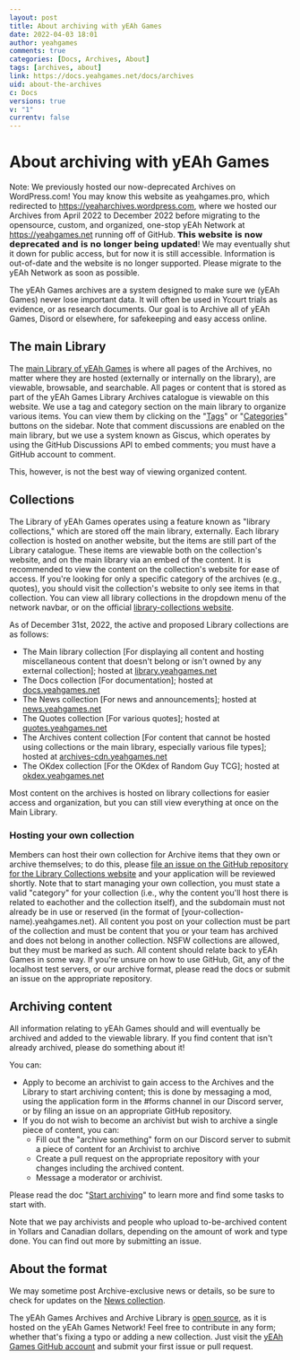 ```yaml
---
layout: post
title: About archiving with yEAh Games
date: 2022-04-03 18:01
author: yeahgames
comments: true
categories: [Docs, Archives, About]
tags: [archives, about]
link: https://docs.yeahgames.net/docs/archives
uid: about-the-archives
c: Docs
versions: true
v: "1"
currentv: false
---
```


# About archiving with yEAh Games

Note: We previously hosted our now-deprecated Archives on WordPress.com! You may know this website as yeahgames.pro, which redirected to https://yeaharchives.wordpress.com, where we hosted our Archives from April 2022 to December 2022 before migrating to the opensource, custom, and organized, one-stop yEAh Network at https://yeahgames.net running off of GitHub. 𝗧𝗵𝗶𝘀 𝘄𝗲𝗯𝘀𝗶𝘁𝗲 𝗶𝘀 𝗻𝗼𝘄 𝗱𝗲𝗽𝗿𝗲𝗰𝗮𝘁𝗲𝗱 𝗮𝗻𝗱 𝗶𝘀 𝗻𝗼 𝗹𝗼𝗻𝗴𝗲𝗿 𝗯𝗲𝗶𝗻𝗴 𝘂𝗽𝗱𝗮𝘁𝗲𝗱! We may eventually shut it down for public access, but for now it is still accessible. Information is out-of-date and the website is no longer supported. Please migrate to the yEAh Network as soon as possible.

<!-- wp:paragraph -->The yEAh Games archives are a system designed to make sure we (yEAh Games) never lose important data. It will often be used in Ycourt trials as evidence, or as research documents. Our goal is to Archive all of yEAh Games, Disord or elsewhere, for safekeeping and easy access online.
<!-- /wp:paragraph -->

## The main Library

<!-- wp:paragraph -->
The [main Library of yEAh Games](https://library.yeahgames.net) is where all pages of the Archives, no matter where they are hosted (externally or internally on the library), are viewable, browsable, and searchable. All pages or content that is stored as part of the yEAh Games Library Archives catalogue is viewable on this website. We use a tag and category section on the main library to organize various items. You can view them by clicking on the "[Tags](https://library.yeahgames.net/tags)" or "[Categories](https://library.yeahgames.net/categories)" buttons on the sidebar. Note that comment discussions are enabled on the main library, but we use a system known as Giscus, which operates by using the GitHub Discussions API to embed comments; you must have a GitHub account to comment. 

This, however, is not the best way of viewing organized content. 

## Collections

The Library of yEAh Games operates using a feature known as "library collections," which are stored off the main library, externally. Each library collection is hosted on another website, but the items are still part of the Library catalogue. These items are viewable both on the collection's website, and on the main library via an embed of the content. It is recommended to view the content on the collection's website for ease of access. If you're looking for only a specific category of the archives (e.g., quotes), you should visit the collection's website to only see items in that collection. You can view all library collections in the dropdown menu of the network navbar, or on the official [library-collections website](https://library-collections.yeahgames.net).

As of December 31st, 2022, the active and proposed Library collections are as follows:
- The Main library collection [For displaying all content and hosting miscellaneous content that doesn't belong or isn't owned by any external collection]; hosted at [library.yeahgames.net](https://library.yeahgames.net)
- The Docs collection [For documentation]; hosted at [docs.yeahgames.net](https://docs.yeahgames.net)
- The News collection [For news and announcements]; hosted at [news.yeahgames.net](https://news.yeahgames.net)
- The Quotes collection [For various quotes]; hosted at [quotes.yeahgames.net](https://quotes.yeahgames.net)
- The Archives content collection [For content that cannot be hosted using collections or the main library, especially various file types]; hosted at [archives-cdn.yeahgames.net](https://archives-cdn.yeahgames.net)
- The OKdex collection [For the OKdex of Random Guy TCG]; hosted at [okdex.yeahgames.net](https://okdex.yeahgames.net)

Most content on the archives is hosted on library collections for easier access and organization, but you can still view everything at once on the Main Library. 
### Hosting your own collection
Members can host their own collection for Archive items that they own or archive themselves; to do this, please [file an issue on the GitHub repository for the Library Collections website](https://github.com/yEAh-Games/library-collections/issues) and your application will be reviewed shortly. Note that to start managing your own collection, you must state a valid "category" for your collection (i.e., why the content you'll host there is related to eachother and the collection itself), and the subdomain must not already be in use or reserved (in the format of [your-collection-name).yeahgames.net). All content you post on your collection must be part of the collection and must be content that you or your team has archived and does not belong in another collection. NSFW collections are allowed, but they must be marked as such. All content should relate back to yEAh Games in some way. If you're unsure on how to use GitHub, Git, any of the localhost test servers, or our archive format, please read the docs or submit an issue on the appropriate repository.

## Archiving content

All information relating to yEAh Games should and will eventually be archived and added to the viewable library. If you find content that isn't already archived, please do something about it!

You can:
- Apply to become an archivist to gain access to the Archives and the Library to start archiving content; this is done by messaging a mod, using the application form in the #forms channel in our Discord server, or by filing an issue on an appropriate GitHub repository.
- If you do not wish to become an archivist but wish to archive a single piece of content, you can:
	+ Fill out the "archive something" form on our Discord server to submit a piece of content for an Archivist to archive
	+ Create a pull request on the appropriate repository with your changes including the archived content.
	+ Message a moderator or archivist.

Please read the doc "[Start archiving](https://docs.yeahgames.net/docs/archives/start)" to learn more and find some tasks to start with. 

Note that we pay archivists and people who upload to-be-archived content in Yollars and Canadian dollars, depending on the amount of work and type done. You can find out more by submitting an issue.

## About the format

We may sometime post Archive-exclusive news or details, so be sure to check for updates on the [News collection](https://news.yeahgames.net). 

The yEAh Games Archives and Archive Library is [open source](https://open-source.guide), as it is hosted on the yEAh Games Network! Feel free to contribute in any form; whether that's fixing a typo or adding a new collection. Just visit the [yEAh Games GitHub account](https://github.com/yeah-games) and submit your first issue or pull request.

